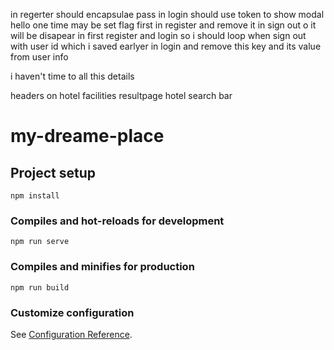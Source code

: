 in regerter should encapsulae pass
in login should use token
to show modal hello one time may be set flag first in register and remove it in sign out o it will be disapear in first register and login 
so i should loop when sign out with user id which i saved earlyer in login and remove this key and its value from user info

i haven't time to all this details

headers on
hotel facilities
resultpage
hotel
search bar


# my-dreame-place

## Project setup
```
npm install
```

### Compiles and hot-reloads for development
```
npm run serve
```

### Compiles and minifies for production
```
npm run build
```

### Customize configuration
See [Configuration Reference](https://cli.vuejs.org/config/).

